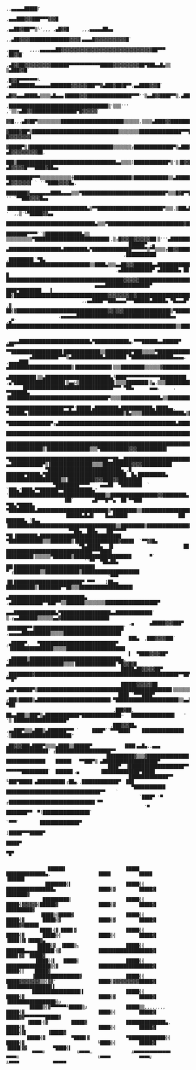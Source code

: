 
     
     
                                                                                                                         ,,▄▄▄▄▄█████Γ
                                                                                                                 ,▄▄▄███▓▓▓███▀▀▀▓▓▓█
                                                                                                            ,▄▄██▓▓██▀▀▒└',,, ,▄█▓▓█     ,,,▄▄▄▄▄██▄▄
                                                                                                       ,,▄██▓▓▓▓███████████████▓▓▓▓▌▄▄▄▄█▓▓▓▓▓▓▓▓▓▓▓▓█`
                                                                                ,▄▄▄▄    ,,,,▄▄▄▄▄▄██▓▓▓▓▓▓▓▓▓▓▓▓▓▓▓▓▓▓▓▓▓▓▓▓▓▓▓▓▓▓▓▓▓▓▓██▀▀▀   ,██▓▓█`
                                                                             ,▄█▓▓██▓▓▓▓▓▓▓▓▓▓███████▀▀▀▀▀▀▀▀▀▀▀▀█████▓▓▓▓▓▓▓▓▓▓██▀███▄▄█▄▒▒ ▒▄███▓▓█`
                                                                           ,█▓▓█▀▀▀▀▀▀▀└ ,▄█████████▄▄▄▄▄▄████████▓▓▓▓▓▓███▀▀▓▄███▓██▓█▀▀,▄▄████▓▓▓█`
                                                                   ▄█▓▓▄▄▄█████▄▒▒▒▒▄█▄▄▄▐█████▓▓▓█████████████████▀▀▀''▒▄▄█▓▓████▀▀▒,▄███████▓▓▓▓▓▌
                                                                ,██████████████████████████████████████▒'▒▒▒''' ,'▒▒╓▄██▓▓█████████████████▀█▓▓▓▓▓▓`
                                                        ▓▓█,,,▄█▓██▀▒▒▒▒▒▒▒▒▒████████████████████████▒▒▒▒▒▒,▒▒▒▒▄████▓▓████████████▓█▀▀▀▀`▄██▓▓▓▓▓▀
                                                        ▓████▓██▀▒█████████████████████████████████▒▒▒▒▒▒▒▒████████████████▀▀▀██████     █▓▓▓▓▓▓▓▓▌
                                                        ▓█████▀▒▐████████████████████████████████▒▒▒▒▒▒▒╓███████████████▀▒▄███▓██▀▀    ▄█▓▓▓▓▓▓▓▓▓▓██,
                                                        ███▒██████████████████████████████████████▄▄▒▒▒▒]█████████████▀▒'▒▐█▓▓█      ▄█▓▓▓▓▓█▀▀▀████▓██▄▄
                                                       ██████████▀▀▀▒▒▒▒▒▒▒▒▒▒▒▒╫██████████████████████▒█████████████▒▒▄███████▓█ ▄█▓▓▓▓▓▓▓▌ ` ''▀████▓▓▓▓█▄,
                                                      ████████▓▄▄▄▄▄▄▄▄████▄▄▄▄▒▒▒▀████████████████████████████████▀▒▒▒█▓█▀▀██▀▓█████▓▓▓▓▓▓██▄▄,▒ '' `▀▀███▓▓▓▓█▄▄
                                                     ▐██████████████████████████████▄▒▀▀█████████████████████████▀▒▒▒,▒███▄██████▀▒█▓▓▓▓██▓▓▓▓▓██▒ '  ,,▒'╙▀█████▓▓▄▄
                                                     ██████████████████████████████████▄▒▒▒▀█████████████████████████████▓████▀`'▄█▓▓▓██▄▄▄▒▀▀▀`''`▒',,▒▄▄▄▄███████▓▓█
                                                    ████████▀▀▀▀``▒██████████████▄▒▒ ▒▒▒▒▒▒▒▒▒▒▀████████████████████████████▌,▒╓█▓▓▓██▓▓▓▓▓▓██▌▒'''▄██████████████▓▓█▀
                                                   ██████▀ ,▄    ▄████████████████████▄█████████▄▀███████████████▀▀▀▀▀▀▒▀▀▒▒▒▒╓██▓▓███████▀▀▀▀▒▒▒▒▒▀██████████████████▄
                                                 ,███████████▌ ,█████████▌`▀█▄   ████████████████████████████████▒▒████▄▒▒▒▄▄██▓▓▓███████▄▄█████████████████████████████▄,
                                              ,▄████████████▀ ▄███████▄ ██    █ █████████████████████████████████████████████▓▓▓▓▓▓█████████████████████████████▓▓▓██████▓██▄
                                      ▄▄▄▄█████████████████▀ ████▀████████▌   ▌ ██╣████████████████████████████████████▓▓▓▓▓▓▓▓██▓███████████████████████████████▓▓▓▓▓▓▓▓▓▓▓▓█▄
                                 ,,▄▄████▀▀███▄▄▄▄▀▀▀██████▄█████▄ ▀█▄▄▄█▀  ,▓ ██╣▓███████████████████████████████████▓▓█▓▓▓██████████████████▒▀█████████████████████▓▓▓▀▀██▓▓▓█╖
                        ,▄▄▄▄▄▄████████████████████████████████████▄▄    ,▄▀` █████████████████████████████████████████████████████████████████▒▒████████████████████████▄    `
                ,▄▄▄▄███████████████████████████▄▀█████████████▄,▀▀▀██████▄▄██████▀ ▀▀▀` ▀▀███████████████████▌██████████████▒▒██████████▀███▒▒▒▒▒▀████████████████████████
             ▄██████████▀▀▀▒▄████████████▄████████ ▀████████████████▄▄▄▄, ,▄▄▄▄███▌  ▄████████████████████████▒▐█████████████▌▒▒▒█████████▒▒▒▒▒▒▓█████████████████████▓██▓▓█▄
           ▄██████████▌▒▒▄█████████████████████████▄╙████▀▀▀▀▀▀▀▀▀▀▀▀▀██████████    ,▄▀███████████████████▌▒▄▄µ▒█████████████▌▒▒▒▒████████▌▒▄,▒▒▒█████████████████████▓▓▓████
          ▐██████████████████████████████████▀▀▀ ▀██▄      ▄▄▄,     ,     ▀▀██████▄ ▐██████████████████████████████████████▀▒▒▒▒███████████████▄▒▒█████████████████▓███▓▌
           ▀█████████████████████▀▀█▀'█████▌▄█████████▄████████████▄▐████▄▄, ▀██████▄▐████████████████████████████████████▒█▄▒▒▒▒████████████████▄▒███████████████▓▓██▓█
             ▀████████████████▀╓▄█████████████████████████████████████████████▄████████████████████████████████████████▌└▒▒████▒▒███████████████████████▓▓███████████
                ███████████████████████████████████████████████████████████████████████████████████████████████████████▌▒████████▒██████████████████████▓▓███████████▌
                █████████████████████████████████████████████████████████████████████████████████████▌▀  ██████████████▒▐████████████████▒▒▒▀███████████▓▓▓███████████▌
                 ▀██████████████████████████████████████▀▀██▄▄███████████████████████████████████████▌  ▄▄████████████▀▒▐████████████████▒▒▒▒███████████▓▓▓▓███████████▌
                   ▀████████████████████████████▄ ,█  ███████▀█████▄▀███████████████████████████████  █▄▐██████████▄ █████████████████████▒▒▐██████████▓▓▓████▓▓█████████
                      ▀█████████▀▀▀▀    ▄▄▄██  ▀████████  `      `███▄"████▄▀▀███████▀▀███████████▄" '█████████████████████████████████████▒▒██████████████████▓▓█████████▄
                          ▐██`       ▄█▀▀▀█▀▀▄  ██ ▀▀███            ▀██▄▀█████▄           ▀██████████▄███████████████████████████▒▀█████████▒▒████████████████████▓▓▓████▓▓
                           ██████▄█▄█▌    █▄▄█████▌                   ██▌ ███████▄ ]█▄▄ ▐█████████████████████████████████████████▒▒█████████▒████████████████▓████▓▓██▓▓▓▓█
                            ▀▀██▄  ███▄   ▐██▀▀▀▀▀                     ▀█▌▐████████▄███████████████████████████████ ▀█████████████▒▒▒████████▒▐████████████████▓█████  `▀▀▓▓█▄
                               `▀█▄█████▄  ▐█                           ██ █████████████████████████████████▀▀▀████▌ ██████████▌▒▒▒▒▒▒▀███████▒██████████████████████       ▀`
                                  ``▀▀  ▀██▄██▄                         ██▌███████████████████████████████        ▀`╓██████████▒▒█████████████▒██████████████████████
                                           `▀▀▀                         ▐█▌██████████████████████████▀ ▀▀▀    ]██▄▄ ███████████▒▐████████▀▀██▒▒▒████████████████████▌
                                                                       ▄█████████████████████████████▄    ,▄████████████▀▀███▀▀▒▒███████▒▒▒▒▒▒▒▒████████████████████▀
                                                               ▄▄▄████████████████▄▀███████████████████▄▄██████████████`    ▒.╓▄▄███████▒▒▒▒▒▒▄▄▓██████████████████▌
                                                   ,▄      ▄█████▓▓▓███▀ ▐███████▀▀▐██████████████████████████████████` ,▄▄▄▄▄███████████▒▒▒▒▒██████████████████████
                                                   ███▄  ,███▓▓▓▓███`  ,▄█████▀,   ▀█████████████████████████████▀     `▐████████████████▒▒▒▒▒██████████████████████▌
                                                   ▌  ▀████▓▓▓▓██▀  ,▄██████▒███████████████████████████████████▄, ▄█████████████████████▒▒▒▒▐███████████████`▀█▓▓█▓█
                                                █████▄██▓▓▓▓▓██▀  ,█████████▓███████████████████████████████████████████████████████▀▀██▀▒▒▒▒▒████████████████  ▀▀█▀`
                                                ██████▓▓▓▓▓▓██   ▄██▀██████▀▒███████████████████████████████████████████████████▌▒▒▒▒▒▒▒█████▒███████████▀████▌
                                               ████ `▀▀▀████▀  ╓███▒█████▒▄████████████████████████████.▀████████████████████████▒▒▄▄▒▐█████████████████▌  ▀██▌
                                             ,███▓██,     ██▄▄███▒▒███▀▒▄█████████████▀███████████████─   ████████████████▌   ' '▒ ████████████████████▀
                                            ,███▓▓▓██▄ ,▄▄███▀▒▒▒▄███▒▄███████▀▀▀ `     ████▀``▀▀▀████▌    ████████████████  .▒███████████████████████"
                                           ▄██▓▓▓███▄████▀▒▒▒▒▄████▒▒██████▀            ▐███▌▄▄█▄,,▄▄▄     ████████████████' ╓█████████████████████▀▀
                                          ▐██████████▓▒▒▒▓████████████████              ███████████████    ██████   ▀▀███▀▒ ▄█████████████████████▀
                                           ████▀  ▐█████████████████████▀▀             ▀▀▀▀▀▀██████████`  ██████▌,▄        ▐██████████████▀█████
                                                   ███████████████▀▀                         ╙███▀█████ ▄██████████▌╓██▄,,██████████████▀  ███
                                                    ▀████████████                                 ████████████████████████████████████▀▀    `
                                                       `████▀ '▀                                ╓█████████████████████████████████`▀▀
                                                         `▀                                     ████████▀▀  ▀]██████████████████`
                                                                                                 `▀▀▀`        ███████████████▀
                                                                                                             ]█████▀▀▀█████▀
                                                                                                                     █████▀
                                                                                                                     ▀█▀
     
     
                    ██████▌                       █████                          ███████████████▄,                  ▐████           █████                       ▐██████
                   ████████╣▌                     █████╣╣                        ██████████████████▄                ▐████╣▓         █████▓▌                     ████████▓
                  ██████████╣                     █████╣╣                        █████╣▓▓▓▓▓▓╣██████▓               ▐████╣▓         █████▓▌                    ██████████▓
                 ▐████▒╣█████▓                    █████╣╣                        █████╣▓       █████╣▓              ▐████╣▓         █████▓▌                   █████▓▓█████▌
                 ████▌╣▓ ████▌▓                   █████╣╣                        █████╣▓       █████╣╣              ▐████╣╣         █████▓▌                  ▐████║▓▌▐████▓▄
                █████╣▓  ▐████▒╖                  █████╣╣                        ███████▄▄▄▄▄██████▌╣▓              ▐████████████████████▓▌                  ████▌▓▓  █████▓
               ▐████╣╣▌   █████╣                  █████╣╣                        █████████████████▒╣▓               ▐████████████████████▓▌                 █████╣║    █████▓
              ▐█████████████████▓                 █████╣╣                        █████▓▓▓▓▓▓▓▓▒▒╣▓▓"                ▐████╣▓▓▓▓▓▓▓▓▓▓█████▓▌                ▐████████████████▌▌
              ██████████████████▌▌                █████╣╣                        █████╣▓                            ▐████╣▓         █████▓▌               ▐██████████████████╣µ
             █████▒╣▓▀▀▀▀▀▀╨█████▒µ               █████▒▒,,,,,,,,                █████╣▓                            ▐████╣╣         █████▓▌               █████▓▓▀▀▀▀▀▀▀▀█████▓
            ▐████▌╣▓         █████▓               ███████████████▄,              █████╣▓                            ▐████╣╣         █████▓▌              █████╣▓▌        ▐█████▓
            █████╣▓          ▀████▌▓              ▀██████████████╣╣              █████╣▓                            ╚████╣╣         █████▓▌             ▐████▌▓▓          ▀████╣▌
              ▀▀▀▀╜            ╙▀▀▀▀─               ╨▀▀▀▀▀▀▀▀▀▀▀▀▀▀                ▀▀▀▀╨                              ╙▀▀▀▀           ▀▀▀▀╛               ╨▀▀▀▀             ▀▀▀▀▀



              
